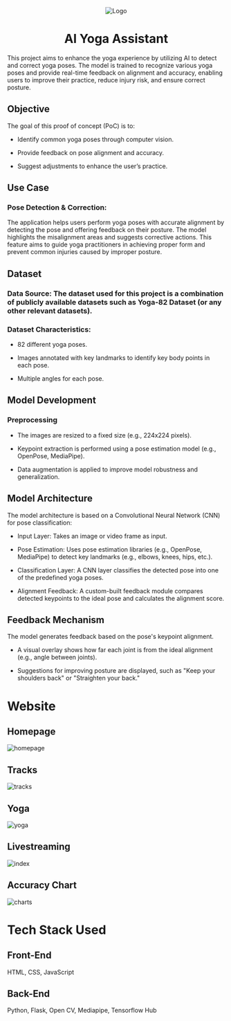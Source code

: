 
<div align="center">
   <img alt="Logo" src="https://user-images.githubusercontent.com/90816300/174459628-275795d3-8ef7-4248-af3f-6dd82859299a.png" />
</div>

<h1 align="center">
AI Yoga Assistant
</h1>    

This project aims to enhance the yoga experience by utilizing AI to detect and correct yoga poses. The model is trained to recognize various yoga poses and provide real-time feedback on alignment and accuracy, enabling users to improve their practice, reduce injury risk, and ensure correct posture.

## Objective
The goal of this proof of concept (PoC) is to:

- Identify common yoga poses through computer vision.

- Provide feedback on pose alignment and accuracy.

- Suggest adjustments to enhance the user’s practice.

## Use Case

### Pose Detection & Correction:

The application helps users perform yoga poses with accurate alignment by detecting the pose and offering feedback on their posture. The model highlights the misalignment areas and suggests corrective actions. This feature aims to guide yoga practitioners in achieving proper form and prevent common injuries caused by improper posture.

## Dataset

### Data Source: The dataset used for this project is a combination of publicly available datasets such as Yoga-82 Dataset (or any other relevant datasets).
### Dataset Characteristics:
- 82 different yoga poses.

- Images annotated with key landmarks to identify key body points in each pose.

- Multiple angles for each pose.


## Model Development

### Preprocessing
- The images are resized to a fixed size (e.g., 224x224 pixels).

- Keypoint extraction is performed using a pose estimation model (e.g., OpenPose, MediaPipe).

- Data augmentation is applied to improve model robustness and generalization.

## Model Architecture

The model architecture is based on a Convolutional Neural Network (CNN) for pose classification:


- Input Layer: Takes an image or video frame as input.

- Pose Estimation: Uses pose estimation libraries (e.g., OpenPose, MediaPipe) to detect key landmarks (e.g., elbows, knees, hips, etc.).

- Classification Layer: A CNN layer classifies the detected pose into one of the predefined yoga poses.

- Alignment Feedback: A custom-built feedback module compares detected keypoints to the ideal pose and calculates the alignment score.

## Feedback Mechanism
The model generates feedback based on the pose's keypoint alignment.

- A visual overlay shows how far each joint is from the ideal alignment (e.g., angle between joints).

- Suggestions for improving posture are displayed, such as "Keep your shoulders back" or "Straighten your back."

# Website

## Homepage

![homepage](https://user-images.githubusercontent.com/90816300/174463611-3a1c1176-c28d-47ce-bdb8-79ed10ed03c5.png)

## Tracks

![tracks](https://user-images.githubusercontent.com/90816300/174463628-fb45f921-f1ef-4173-b648-1f42c1f454ae.png)

## Yoga

![yoga](https://user-images.githubusercontent.com/90816300/174463632-03670f77-3d97-4fde-8bea-03d8c793d0de.png)

## Livestreaming

![index](https://user-images.githubusercontent.com/90816300/174463641-6c63844a-3f6c-46e5-a7ec-c40ff4dc5048.png)

## Accuracy Chart

![charts](https://user-images.githubusercontent.com/90816300/174463655-e37138f1-1651-4898-85ec-216864a502b9.png)


# Tech Stack Used

## Front-End 

HTML, CSS, JavaScript

## Back-End

Python, Flask, Open CV, Mediapipe, Tensorflow Hub

